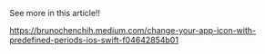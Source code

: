 See more in this article!!

https://brunochenchih.medium.com/change-your-app-icon-with-predefined-periods-ios-swift-f04642854b01
